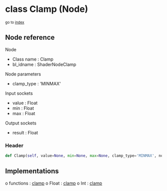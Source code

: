 # class Clamp (Node)

<sub>go to [index](/docs/index.md)</sub>

## Node reference

Node
 - Class name : Clamp
 - bl_idname : ShaderNodeClamp

Node parameters
 - clamp_type : 'MINMAX'

Input sockets
 - value : Float
 - min : Float
 - max : Float

Output sockets
 - result : Float

### Header

``` python
def Clamp(self, value=None, min=None, max=None, clamp_type='MINMAX', node_label=None, node_color=None):
```

## Implementations

o functions : [clamp](/docs/GeoNodes_classes/GLOBAL.md#clamp)
o Float : [clamp](/docs/GeoNodes_classes/Float.md#clamp) 
o Int : [clamp](/docs/GeoNodes_classes/Int.md#clamp) 

